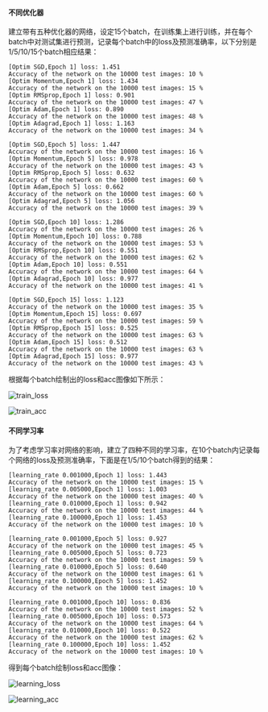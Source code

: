 #### 不同优化器

建立带有五种优化器的网络，设定15个batch，在训练集上进行训练，并在每个batch中对测试集进行预测，记录每个batch中的loss及预测准确率，以下分别是1/5/10/15个batch相应结果：

```
[Optim SGD,Epoch 1] loss: 1.451
Accuracy of the network on the 10000 test images: 10 %
[Optim Momentum,Epoch 1] loss: 1.434
Accuracy of the network on the 10000 test images: 15 %
[Optim RMSprop,Epoch 1] loss: 0.901
Accuracy of the network on the 10000 test images: 47 %
[Optim Adam,Epoch 1] loss: 0.890
Accuracy of the network on the 10000 test images: 48 %
[Optim Adagrad,Epoch 1] loss: 1.163
Accuracy of the network on the 10000 test images: 34 %
```

```
[Optim SGD,Epoch 5] loss: 1.447
Accuracy of the network on the 10000 test images: 16 %
[Optim Momentum,Epoch 5] loss: 0.978
Accuracy of the network on the 10000 test images: 43 %
[Optim RMSprop,Epoch 5] loss: 0.632
Accuracy of the network on the 10000 test images: 60 %
[Optim Adam,Epoch 5] loss: 0.662
Accuracy of the network on the 10000 test images: 60 %
[Optim Adagrad,Epoch 5] loss: 1.056
Accuracy of the network on the 10000 test images: 39 %
```

```
[Optim SGD,Epoch 10] loss: 1.286
Accuracy of the network on the 10000 test images: 26 %
[Optim Momentum,Epoch 10] loss: 0.788
Accuracy of the network on the 10000 test images: 53 %
[Optim RMSprop,Epoch 10] loss: 0.551
Accuracy of the network on the 10000 test images: 62 %
[Optim Adam,Epoch 10] loss: 0.551
Accuracy of the network on the 10000 test images: 64 %
[Optim Adagrad,Epoch 10] loss: 0.977
Accuracy of the network on the 10000 test images: 41 %
```

```
[Optim SGD,Epoch 15] loss: 1.123
Accuracy of the network on the 10000 test images: 35 %
[Optim Momentum,Epoch 15] loss: 0.697
Accuracy of the network on the 10000 test images: 59 %
[Optim RMSprop,Epoch 15] loss: 0.525
Accuracy of the network on the 10000 test images: 63 %
[Optim Adam,Epoch 15] loss: 0.512
Accuracy of the network on the 10000 test images: 63 %
[Optim Adagrad,Epoch 15] loss: 0.977
Accuracy of the network on the 10000 test images: 43 %
```

根据每个batch绘制出的loss和acc图像如下所示：

![train_loss](https://github.com/aqqqaqqqq/2024-train/blob/main/train1/train_loss.png)

![train_acc](D:\5-1研一\新生培训\train1\train_acc.png)

#### 不同学习率

为了考虑学习率对网络的影响，建立了四种不同的学习率，在10个batch内记录每个网络的loss及预测准确率，下面是在1/5/10个batch得到的结果：

```
[learning_rate 0.001000,Epoch 1] loss: 1.443
Accuracy of the network on the 10000 test images: 15 %
[learning_rate 0.005000,Epoch 1] loss: 1.003
Accuracy of the network on the 10000 test images: 40 %
[learning_rate 0.010000,Epoch 1] loss: 0.942
Accuracy of the network on the 10000 test images: 44 %
[learning_rate 0.100000,Epoch 1] loss: 1.453
Accuracy of the network on the 10000 test images: 10 %
```

```
[learning_rate 0.001000,Epoch 5] loss: 0.927
Accuracy of the network on the 10000 test images: 45 %
[learning_rate 0.005000,Epoch 5] loss: 0.723
Accuracy of the network on the 10000 test images: 59 %
[learning_rate 0.010000,Epoch 5] loss: 0.640
Accuracy of the network on the 10000 test images: 61 %
[learning_rate 0.100000,Epoch 5] loss: 1.452
Accuracy of the network on the 10000 test images: 10 %
```

```
[learning_rate 0.001000,Epoch 10] loss: 0.836
Accuracy of the network on the 10000 test images: 52 %
[learning_rate 0.005000,Epoch 10] loss: 0.573
Accuracy of the network on the 10000 test images: 64 %
[learning_rate 0.010000,Epoch 10] loss: 0.522
Accuracy of the network on the 10000 test images: 62 %
[learning_rate 0.100000,Epoch 10] loss: 1.452
Accuracy of the network on the 10000 test images: 10 %
```

得到每个batch绘制loss和acc图像：

![learning_loss](D:\5-1研一\新生培训\train1\learning_loss.png)

![learning_acc](D:\5-1研一\新生培训\train1\learning_acc.png)
